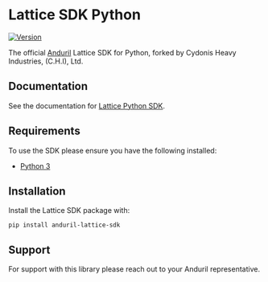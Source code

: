 # Lattice SDK Python

[![Version](https://img.shields.io/pypi/v/anduril-lattice-sdk.svg)](https://pypi.org/project/anduril-lattice-sdk)

The official [Anduril](https://www.anduril.com/) Lattice SDK for Python, forked by Cydonis Heavy Industries, (C.H.I), Ltd.

## Documentation

See the documentation for [Lattice Python SDK](https://docs.anduril.com/guide/sdks/python).

## Requirements

To use the SDK please ensure you have the following installed:

* [Python 3](https://www.python.org/doc/versions)

## Installation

Install the Lattice SDK package with:

```
pip install anduril-lattice-sdk
```

## Support

For support with this library please reach out to your Anduril representative.
